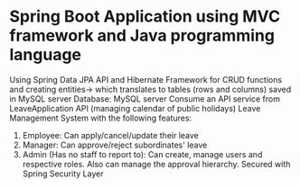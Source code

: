 # Spring Boot Application using MVC framework and Java programming language
Using Spring Data JPA API and Hibernate Framework for CRUD functions and creating entities-> which translates to tables (rows and columns) saved in MySQL server
Database: MySQL server
Consume an API service from LeaveApplication API (managing calendar of public holidays)
Leave Management System with the following features:
1. Employee: Can apply/cancel/update their leave
2. Manager: Can approve/reject subordinates' leave 
3. Admin (Has no staff to report to): Can create, manage users and respective roles. Also can manage the approval hierarchy.
Secured with Spring Security Layer
